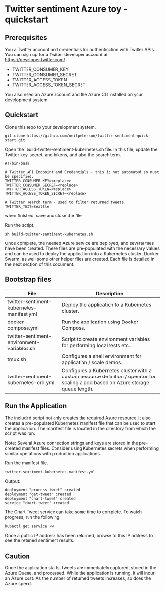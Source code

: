 # Twitter sentiment Azure toy - quickstart

## Prerequisites

You a Twitter account and credentials for authentication with Twitter APIs. You can sign up for a Twitter developer account at https://developer.twitter.com/ .

- TWITTER_CONSUMER_KEY
- TWITTER_CONSUMER_SECRET
- TWITTER_ACCESS_TOKEN
- TWITTER_ACCESS_TOKEN_SECRET

You also need an Azure account and the Azure CLI installed on your development system.

## Quickstart

Clone this repo to your development system.

```
git clone https://github.com/neilpeterson/twitter-sentiment-quick-start.git
```

Open the `build-twitter-sentiment-kubernetes.sh file. In this file, update the Twitter key, secret, and tokens, and also the search term.

```
#!/bin/bash

# Twitter API Endpoint and Credentials - this is not automated so must be specified.
TWITTER_CONSUMER_KEY=<replace>
TWITTER_CONSUMER_SECRET=<replace>
TWITTER_ACCESS_TOKEN=<replace>
TWITTER_ACCESS_TOKEN_SECRET=<replace>

# Twitter search term - used to filter returned tweets.
TWITTER_TEXT=Seattle
```

when finished, save and close the file.

Run the script.

```
sh build-twitter-sentiment-kubernetes.sh
```

Once complete, the needed Azure service are deployed, and several files have been created. These files are pre-populated with the necessary values and can be used to deploy the application into a Kubernetes cluster, Docker Swarm, as well some other helper files are created. Each file is detailed in the next section of this document.

## Bootstrap files

| File | Description |
|----|----|
| twitter-sentiment-kubernetes-manifest.yml | Deploy the application to a Kubernetes cluster. |
| docker-compose.yml | Run the application using Docker Compose. |
| twitter-sentiment-environment-variables.sh | Script to create environment variables for performing local tests etc... |
| tmux.sh | Configures a shell environment for application / scale demos. |
| twitter-sentiment-kubernetes-crd.yml | Configures a Kubernetes cluster with a custom resource definition / operator for scaling a pod based on Azure storage queue length. |

## Run the Application

The included script not only creates the required Azure resource, it also creates a pre-populated Kubernetes manifest file that can be used to start the application. The manifest file is located in the directory from which the script was run.

Note: Several Azure connection strings and keys are stored in the pre-created manifest files. Consider using Kubernetes secrets when performing similar operations with production applications.

Run the manifest file.

```
twitter-sentiment-kubernetes-manifest.yml
```

Output:

```
deployment "process-tweet" created
deployment "get-tweet" created
deployment "chart-tweet" created
service "chart-tweet" created
```

The Chart Tweet service can take some time to complete. To watch progress, run the following.

```
kubectl get service -w
```

Once a public IP address has been returned, browse to this IP address to see the retuned sentiment results.

## Caution

Once the application starts, tweets are immediately captured, stored in the Azure Queue, and processed. While the application is running, it will incur an Azure cost. As the number of returned tweets increases, so does the Azure spend.


